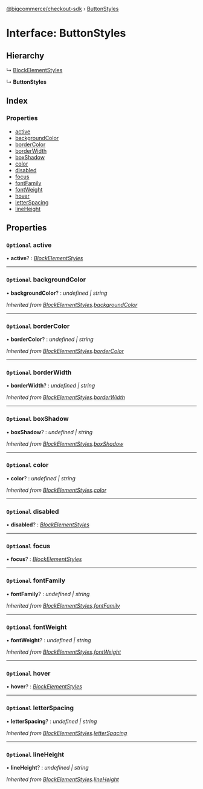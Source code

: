 [@bigcommerce/checkout-sdk](../README.md) › [ButtonStyles](buttonstyles.md)

# Interface: ButtonStyles

## Hierarchy

  ↳ [BlockElementStyles](blockelementstyles.md)

  ↳ **ButtonStyles**

## Index

### Properties

* [active](buttonstyles.md#optional-active)
* [backgroundColor](buttonstyles.md#optional-backgroundcolor)
* [borderColor](buttonstyles.md#optional-bordercolor)
* [borderWidth](buttonstyles.md#optional-borderwidth)
* [boxShadow](buttonstyles.md#optional-boxshadow)
* [color](buttonstyles.md#optional-color)
* [disabled](buttonstyles.md#optional-disabled)
* [focus](buttonstyles.md#optional-focus)
* [fontFamily](buttonstyles.md#optional-fontfamily)
* [fontWeight](buttonstyles.md#optional-fontweight)
* [hover](buttonstyles.md#optional-hover)
* [letterSpacing](buttonstyles.md#optional-letterspacing)
* [lineHeight](buttonstyles.md#optional-lineheight)

## Properties

### `Optional` active

• **active**? : *[BlockElementStyles](blockelementstyles.md)*

___

### `Optional` backgroundColor

• **backgroundColor**? : *undefined | string*

*Inherited from [BlockElementStyles](blockelementstyles.md).[backgroundColor](blockelementstyles.md#optional-backgroundcolor)*

___

### `Optional` borderColor

• **borderColor**? : *undefined | string*

*Inherited from [BlockElementStyles](blockelementstyles.md).[borderColor](blockelementstyles.md#optional-bordercolor)*

___

### `Optional` borderWidth

• **borderWidth**? : *undefined | string*

*Inherited from [BlockElementStyles](blockelementstyles.md).[borderWidth](blockelementstyles.md#optional-borderwidth)*

___

### `Optional` boxShadow

• **boxShadow**? : *undefined | string*

*Inherited from [BlockElementStyles](blockelementstyles.md).[boxShadow](blockelementstyles.md#optional-boxshadow)*

___

### `Optional` color

• **color**? : *undefined | string*

*Inherited from [BlockElementStyles](blockelementstyles.md).[color](blockelementstyles.md#optional-color)*

___

### `Optional` disabled

• **disabled**? : *[BlockElementStyles](blockelementstyles.md)*

___

### `Optional` focus

• **focus**? : *[BlockElementStyles](blockelementstyles.md)*

___

### `Optional` fontFamily

• **fontFamily**? : *undefined | string*

*Inherited from [BlockElementStyles](blockelementstyles.md).[fontFamily](blockelementstyles.md#optional-fontfamily)*

___

### `Optional` fontWeight

• **fontWeight**? : *undefined | string*

*Inherited from [BlockElementStyles](blockelementstyles.md).[fontWeight](blockelementstyles.md#optional-fontweight)*

___

### `Optional` hover

• **hover**? : *[BlockElementStyles](blockelementstyles.md)*

___

### `Optional` letterSpacing

• **letterSpacing**? : *undefined | string*

*Inherited from [BlockElementStyles](blockelementstyles.md).[letterSpacing](blockelementstyles.md#optional-letterspacing)*

___

### `Optional` lineHeight

• **lineHeight**? : *undefined | string*

*Inherited from [BlockElementStyles](blockelementstyles.md).[lineHeight](blockelementstyles.md#optional-lineheight)*
